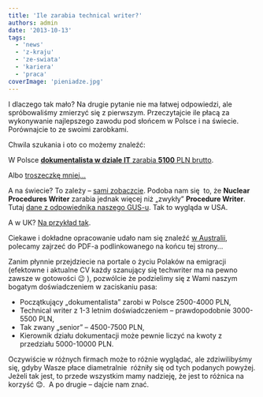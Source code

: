 ```yaml
---
title: 'Ile zarabia technical writer?'
authors: admin
date: '2013-10-13'
tags:
  - 'news'
  - 'z-kraju'
  - 'ze-swiata'
  - 'kariera'
  - 'praca'
coverImage: 'pieniadze.jpg'
---
```


I dlaczego tak mało? Na drugie pytanie nie ma łatwej odpowiedzi, ale
spróbowaliśmy zmierzyć się z pierwszym. Przeczytajcie ile płacą za wykonywanie
najlepszego zawodu pod słońcem w Polsce i na świecie. Porównajcie to ze swoimi
zarobkami.

<!--truncate-->

Chwila szukania i oto co możemy znaleźć:

W Polsce
[**dokumentalista w dziale IT** zarabia **5100** PLN brutto](http://www.moja-pensja.pl/zarobki/1192,ile-zarabia-Dokumentalista-w-dziale-IT).

Albo [troszeczkę mniej...](http://www.wynagrodzenia.pl/moja_placa.php?s=329)

A na świecie? To zależy –
[sami zobaczcie](http://www.indeed.com/salary/Technical-Writer.html). Podoba nam
się  to, że **Nuclear Procedures Writer** zarabia jednak więcej niż „zwykły”
**Procedure Writer**. Tutaj
[dane z odpowiednika naszego GUS-u](http://www.bls.gov/oes/current/oes273042.htm).
Tak to wygląda w USA.

A w UK?
[Na przykład tak](http://www.payscale.com/salaries/c4bcca41/Technical-Writer-UK-Salary).

Ciekawe i dokładne opracowanie udało nam się znaleźć
[w Australii](http://www.techwriter.com.au/news/survey.htm), polecamy zajrzeć do
PDF-a podlinkowanego na końcu tej strony...

Zanim płynnie przejdziecie na portale o życiu Polaków na emigracji (efektowne i
aktualne CV każdy szanujący się techwriter ma na pewno zawsze w gotowości 😉 ),
pozwólcie że podzielimy się z Wami naszym bogatym doświadczeniem w zaciskaniu
pasa:

- Początkujący „dokumentalista” zarobi w Polsce 2500-4000 PLN,
- Technical writer z 1-3 letnim doświadczeniem – prawdopodobnie 3000-5500 PLN,
- Tak zwany „senior” – 4500-7500 PLN,
- Kierownik działu dokumentacji może pewnie liczyć na kwoty z przedziału
  5000-10000 PLN.

Oczywiście w różnych firmach może to różnie wyglądać, ale zdziwilibyśmy się,
gdyby Wasze płace diametralnie  różniły się od tych podanych powyżej. Jeżeli tak
jest, to przede wszystkim mamy nadzieję, że jest to różnica na korzyść 😊.  A po
drugie – dajcie nam znać.
